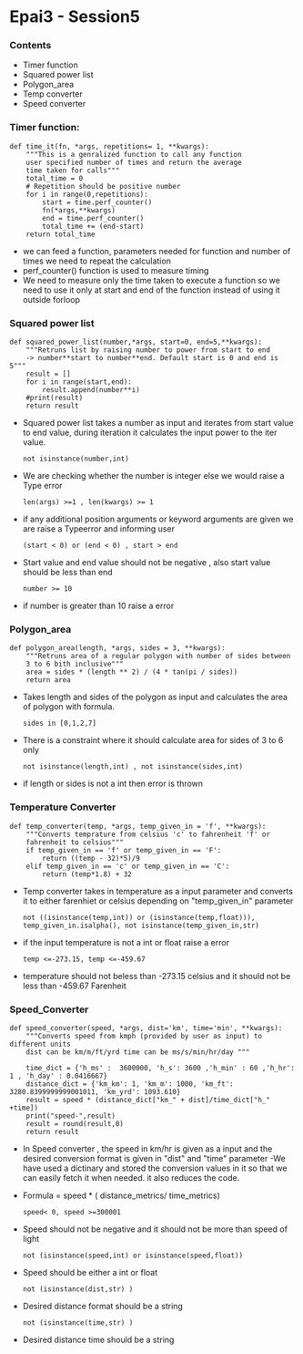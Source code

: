 # Epai3 - Session5

### Contents

- Timer function
- Squared power list
- Polygon_area
- Temp converter
- Speed converter

### Timer function:

    def time_it(fn, *args, repetitions= 1, **kwargs):
        """This is a genralized function to call any function
        user specified number of times and return the average
        time taken for calls"""
        total_time = 0
        # Repetition should be positive number        
        for i in range(0,repetitions):
            start = time.perf_counter() 
            fn(*args,**kwargs)
            end = time.perf_counter() 
            total_time += (end-start)
        return total_time


- we can feed a function, parameters needed for function and number of times we need to repeat the calculation
- perf_counter() function is used to measure timing
- We need to measure only the time taken to execute a function so we need to use it only at start and end of the function instead of using it outside forloop

### Squared power list 
    
    def squared_power_list(number,*args, start=0, end=5,**kwargs):
        """Retruns list by raising number to power from start to end
        -> number**start to number**end. Default start is 0 and end is 5"""
        result = []
        for i in range(start,end):
            result.append(number**i)
        #print(result)
        return result

- Squared power list takes a number as input and iterates from start value to end value, during iteration it calculates the input power to the iter value.

    ```not isinstance(number,int) ```

- We are checking whether the number is integer else we would raise a Type error 

    ```len(args) >=1 , len(kwargs) >= 1```

- if any additional position arguments or keyword arguments  are given we are raise a Typeerror and informing user 

    ```(start < 0) or (end < 0) , start > end ```
- Start value and end value should not be negative , also start value should be less than end

    ```number >= 10```
- if number is greater than 10 raise a error

### Polygon_area
    def polygon_area(length, *args, sides = 3, **kwargs):
        """Retruns area of a regular polygon with number of sides between
        3 to 6 bith inclusive"""
        area = sides * (length ** 2) / (4 * tan(pi / sides))
        return area 
- Takes length and sides of the polygon as input and calculates the area of polygon with formula.

    ```sides in [0,1,2,7]```

- There is a constraint where it should calculate area for sides of 3 to 6 only 

    ```not isinstance(length,int) , not isinstance(sides,int)```

- if length or sides is not a int then error is thrown

### Temperature Converter 

    def temp_converter(temp, *args, temp_given_in = 'f', **kwargs):
        """Converts temprature from celsius 'c' to fahrenheit 'f' or
        fahrenheit to celsius"""
        if temp_given_in == 'f' or temp_given_in == 'F':            
            return ((temp - 32)*5)/9
        elif temp_given_in == 'c' or temp_given_in == 'C':            
            return (temp*1.8) + 32
    
- Temp converter takes in temperature as a input parameter and converts it to either farenhiet or celsius depending on "temp_given_in" parameter

    ```not ((isinstance(temp,int)) or (isinstance(temp,float))), temp_given_in.isalpha(), not isinstance(temp_given_in,str)```

- if the input temperature is not a int or float raise a error 

    ```temp <=-273.15, temp <=-459.67```

- temperature should not beless than -273.15 celsius and it should not be less than -459.67 Farenheit


### Speed_Converter 

    def speed_converter(speed, *args, dist='km', time='min', **kwargs):
        """Converts speed from kmph (provided by user as input) to different units
        dist can be km/m/ft/yrd time can be ms/s/min/hr/day """

        time_dict = {'h_ms' :  3600000, 'h_s': 3600 ,'h_min' : 60 ,'h_hr': 1 , 'h_day' : 0.0416667}
        distance_dict = {'km_km': 1, 'km_m': 1000, 'km_ft': 3280.8399999999001011, 'km_yrd': 1093.610}
        result = speed * (distance_dict["km_" + dist]/time_dict["h_" +time])
        print("speed-",result)
        result = round(result,0)
        return result   

- In Speed converter , the speed in km/hr is given as a input and the desired conversion format is given in "dist" and "time" parameter
-We have used a dictinary and stored the conversion values in it so that we can easily fetch it when needed. it also reduces the code.
- Formula  = speed * ( distance_metrics/ time_metrics)

    ```speed< 0, speed >=300001```

- Speed should not be negative and it should not be more than speed of light

    ```not (isinstance(speed,int) or isinstance(speed,float))```
- Speed should be either a int or float

    ```not (isinstance(dist,str) ) ```
- Desired distance format should be a string

    ```not (isinstance(time,str) )```
- Desired distance time should be a string









